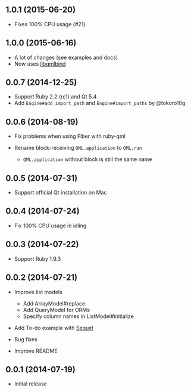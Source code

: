 ## 1.0.1 (2015-06-20)

* Fixes 100% CPU usage (#21)

## 1.0.0 (2015-06-16)

* A lot of changes (see examples and docs)
* Now uses [libqmlbind](https://github.com/seanchas116/libqmlbind)

## 0.0.7 (2014-12-25)

* Support Ruby 2.2 (rc1) and Qt 5.4
* Add `Engine#add_import_path` and `Engine#import_paths` by @tokoro10g

## 0.0.6 (2014-08-19)

* Fix problems when using Fiber with ruby-qml

* Rename block-receiving `QML.application` to `QML.run`

  * `QML.application` without block is still the same name

## 0.0.5 (2014-07-31)

* Support official Qt installation on Mac

## 0.0.4 (2014-07-24)

* Fix 100% CPU usage in idling

## 0.0.3 (2014-07-22)

* Support Ruby 1.9.3

## 0.0.2 (2014-07-21)

* Improve list models

  * Add ArrayModel#replace
  * Add QueryModel for ORMs
  * Specify column names in ListModel#initialize

* Add To-do example with [Sequel](http://sequel.jeremyevans.net/)

* Bug fixes

* Improve README

## 0.0.1 (2014-07-19)

* Initial release
